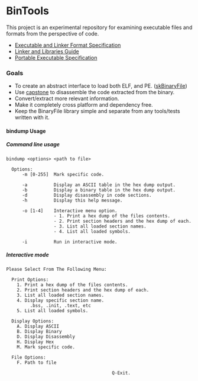 # BinTools
This project is an experimental repository for examining executable files and formats from the perspective of code. 

- [Executable and Linker Format Specification](http://man7.org/linux/man-pages/man5/elf.5.html)
- [Linker and Libraries Guide](https://docs.oracle.com/cd/E23824_01/html/819-0690/chapter6-93046.html#scrolltoc)
- [Portable Executable Specification](https://docs.microsoft.com/en-us/windows/desktop/Debug/pe-format)


### Goals
- To create an abstract interface to load both ELF, and PE. ([skBinaryFile](https://github.com/CharlesCarley/BinTools/blob/master/Source/skBinaryFile.h))
- Use [capstone](http://www.capstone-engine.org/) to disassemble the code extracted from the binary.
- Convert/extract more relevant information.
- Make it completely cross platform and dependency free.
- Keep the BinaryFile library simple and separate from any tools/tests written with it.




#### bindump Usage


##### Command line usage
```
bindump <options> <path to file>

  Options:
      -m [0-255]  Mark specific code.

      -a          Display an ASCII table in the hex dump output.
      -b          Display a binary table in the hex dump output.
      -d          Display disassembly in code sections.
      -h          Display this help message.

      -o [1-4]    Interactive menu option.
                  - 1. Print a hex dump of the files contents.
                  - 2. Print section headers and the hex dump of each.
                  - 3. List all loaded section names.
                  - 4. List all loaded symbols.

      -i          Run in interactive mode.
```



##### Interactive mode
```
Please Select From The Following Menu:

  Print Options:
    1. Print a hex dump of the files contents.
    2. Print section headers and the hex dump of each.
    3. List all loaded section names.
    4. Display specific section name.
         .bss, .init, .text, etc
    5. List all loaded symbols.

  Display Options:
    A. Display ASCII
    B. Display Binary
    D. Display Disassembly
    H. Display Hex
    M. Mark specific code.

  File Options:
    F. Path to file
    
                                        Q-Exit.
```

